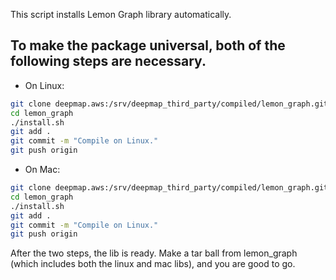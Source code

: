 This script installs Lemon Graph library automatically.

## To make the package universal, both of the following steps are necessary.
* On Linux:

```bash
git clone deepmap.aws:/srv/deepmap_third_party/compiled/lemon_graph.git
cd lemon_graph
./install.sh
git add .
git commit -m "Compile on Linux."
git push origin
```

* On Mac:

```bash
git clone deepmap.aws:/srv/deepmap_third_party/compiled/lemon_graph.git
cd lemon_graph
./install.sh
git add .
git commit -m "Compile on Linux."
git push origin
```

After the two steps, the lib is ready. Make a tar ball from lemon_graph (which
includes both the linux and mac libs), and you are good to go.
